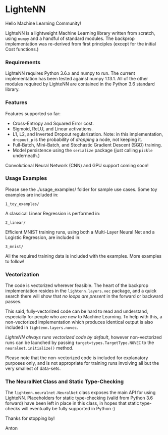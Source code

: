 # LighteNN

Hello Machine Learning Community!

LighteNN is a lightweight Machine Learning library written from scratch, using
`numpy` and a handful of standard modules. The backprop implementation was
re-derived from first principles (except for the initial Cost functions.) 

### Requirements

LighteNN requires Python 3.6.x and numpy to run. The current implementation has 
been tested against numpy 1.13.1. All of the other modules required by LighteNN 
are contained in the Python 3.6 standard library.

### Features

Features supported so far:

- Cross-Entropy and Squared Error cost.
- Sigmoid, ReLU, and Linear activations.
- L1, L2, and Inverted Dropout regularization. Note: in this implementation, 
`dropout_p` is the probability of *dropping* a node, not keeping it.
- Full-Batch, Mini-Batch, and Stochastic Gradient Descent (SGD) training.
- Model persistence using the `serialize` package (just calling `pickle` 
underneath.)

Convolutional Neural Network (CNN) and GPU support coming soon!

### Usage Examples

Please see the ./usage_examples/ folder for sample use cases. Some toy examples
are included in:

`1_toy_examples/`

A classical Linear Regression is performed in:

`2_linear/`

Efficient MNIST training runs, using both a Multi-Layer Neural Net and a Logistic
Regression, are included in:

`3_mnist/`

All the required training data is included with the examples. More examples to 
follow!

### Vectorization

The code is vectorized wherever feasible. The heart of the backprop implementation 
resides in the `lightenn.layers.vec` package, and a quick search there will show 
that *no loops are present* in the forward or backward passes.

This said, fully-vectorized code can be hard to read and understand, especially
for people who are new to Machine Learning. To help with this, a non-vectorized
implementation which produces identical output is also included in
`lightenn.layers.novec`. 

*LighteNN always runs vectorized code by default*, however non-vectorized runs 
can be launched by passing `target=types.TargetType.NOVEC` to the 
`neuralnet.initialize()` method.

Please note that the non-vectorized code is included for explanatory purposes only,
and is not appropriate for training runs involving all but the very smallest of
data-sets.

### The NeuralNet Class and Static Type-Checking

The `lightenn.neuralnet.NeuralNet` class exposes the main API for using LighteNN.
Placeholders for static type-checking (valid from Python 3.6 forward) have been left 
in place in this class, in hopes that static type-checks will eventually be fully
supported in Python :)

Thanks for stopping by!

Anton
